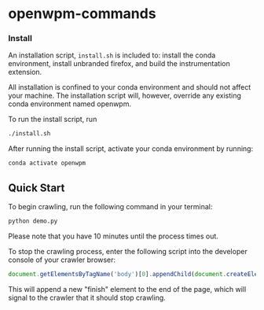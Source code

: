 # openwpm-commands

### Install

An installation script, `install.sh` is included to: install the conda environment,
install unbranded firefox, and build the instrumentation extension.

All installation is confined to your conda environment and should not affect your machine.
The installation script will, however, override any existing conda environment named openwpm.

To run the install script, run

```bash
./install.sh
```

After running the install script, activate your conda environment by running:

```bash
conda activate openwpm
```

## Quick Start

To begin crawling, run the following command in your terminal:

```bash
python demo.py
```

Please note that you have 10 minutes until the process times out.

To stop the crawling process, enter the following script into the developer console of your crawler browser:

```javascript
document.getElementsByTagName('body')[0].appendChild(document.createElement('finish'))
```

This will append a new "finish" element to the end of the page, which will signal to the crawler that it should stop crawling.